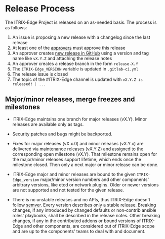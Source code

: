 Release Process
===============

The ITRIX-Edge Project is released on an as-needed basis. The process is as follows:

1. An issue is proposing a new release with a changelog since the last release
2. At least one of the [approvers](OWNERS) must approve this release
3. An approver creates [new release in GitHub](https://github.com/OP-Team/ITRIX-Edge) using a version and tag name like `vX.Y.Z` and attaching the release notes
4. An approver creates a release branch in the form `release-X.Y`
5. The `ITRIX-Edge_VERSION` variable is updated in `.gitlab-ci.yml`
6. The release issue is closed
7. The topic of the #ITRIX-Edge channel is updated with `vX.Y.Z is released! | ...`

## Major/minor releases, merge freezes and milestones

* ITRIX-Edge maintains one branch for major releases (vX.Y). Minor releases are available only as tags.

* Security patches and bugs might be backported.

* Fixes for major releases (vX.x.0) and minor releases (vX.Y.x) are delivered
  via maintenance releases (vX.Y.Z) and assigned to the corresponding open
  milestone (vX.Y). That milestone remains open for the major/minor releases
  support lifetime, which ends once the milestone closed. Then only a next major
  or minor release can be done.

* ITRIX-Edge major and minor releases are bound to the given ``ITRIX-Edge_version`` major/minor
  version numbers and other components' arbitrary versions, like etcd or network plugins.
  Older or newer versions are not supported and not tested for the given release.

* There is no unstable releases and no APIs, thus ITRIX-Edge doesn't follow
  [semver](http://semver.org/). Every version describes only a stable release.
  Breaking changes, if any introduced by changed defaults or non-contrib ansible roles'
  playbooks, shall be described in the release notes. Other breaking changes, if any in
  the contributed addons or bound versions of ITRIX-Edge and other components, are
  considered out of ITRIX-Edge scope and are up to the components' teams to deal with and
  document.

